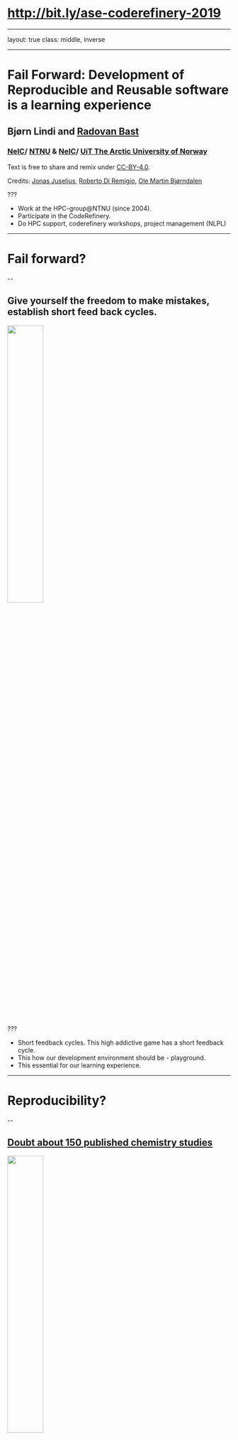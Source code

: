 # http://bit.ly/ase-coderefinery-2019
---
layout: true
class: middle, inverse


---

# Fail Forward: Development of Reproducible and Reusable software is a learning experience

## Bjørn Lindi and [Radovan Bast](http://bast.fr)

### [NeIC](https://neic.nordforsk.org)/ [NTNU](https://www.ntnu.no) & [NeIC](https://neic.nordforsk.org)/ [UiT The Arctic University of Norway](https://uit.no)

Text is free to share and remix under [CC-BY-4.0](https://creativecommons.org/licenses/by/4.0/).


Credits: [Jonas Juselius](https://github.com/juselius),
[Roberto Di Remigio](http://totaltrash.xyz),
[Ole Martin Bjørndalen](https://github.com/olemb)

???
- Work at the HPC-group@NTNU (since 2004).
- Participate in the CodeRefinery.
- Do HPC support, coderefinery workshops, project management (NLPL)
---
# Fail forward?

--
## Give yourself the freedom to make mistakes, establish short feed back cycles.
<img src="img/brio-34000-labyrint-i-tre-1.jpg" style="width: 40%;" />

???
- Short feedback cycles. This high addictive game has a short feedback
  cycle. 
- This how our development environment should be - playground.
- This essential for our learning experience.

---
# Reproducibility?
--

## [Doubt about 150 published chemistry studies](https://arstechnica.com/information-technology/2019/10/chemists-discover-cross-platform-python-scripts-not-so-cross-platform/)
<img src="img/arts-technica-python-error.png" style="width: 40%;" />

???
- What is the state software you wrote 6 years ago or more?
- ...reproducibility can be needed on any rainy monday, support example:
- "It work a month a go. Something has changed! I don't think I have large-file-support
- 4-6 weeks to sort out what the problem really was. 

---
# Reusable?
--
<img src="img/tumble-weed.jpg" style="width: 40%;" />
## The bush versus the tree
<img src="img/oak-tree-long-life.jpg" style="width: 40%;" />

???

- Witness development cycles like a bush not as a three.
- Cycle-time is close a PhD-thesis.
- Loss of a very precious resource - time
- Someone comes after us - could be our future self!

---

# Write the tests first!

???
- We need testable code! (We = you, me, the world)
- Tests are specification; they define behavior.
- You are trained to work like this:
  - as a scientist you make a hypothesis.
  - next you need verify it, which often takes a little more effort than expected.


--

.. but I know what I am doing, why should I write the tests first?

???
- You are starting from an outside-in perspective. How will this be
  used?
- Write just enough tests to specify the behaviors you're building and
   only write code to make failing test pass.

---

# What you "know" is a mix of...

* True knowledge
* A set of assumptions 
  
???
 - Which of your believes are wrong?
--

## Some of the assumptions are wrong.
A test written first can reveal this.

???
- Since you have to think thoroughly about have to write a test testing a  new behavior, already the thought process may reveal wrong assumptions.
---
# Implementing a feedback cycle
* By writing tests first you implement a feedback cycle. 
* Writing tests specifying behavior, you create a active environment which relates to your code.
* If behavior is broken, it shows up immediately.

???
- Tests are the holes in the Brio labyrinth.
- Your stating a hypothesis - next you prove it is right.

---
# Test-first development
* It is a design methodology.
* "It helps developers build high quality code by forcing them to write
  testable code and by concretizing requirements." --David Scott
  Bernstein [1]

???
We are not talking QA here...
- Thinking about QA-cases is a separate task.
- Emphasize testing behavior - not edge cases.
- You are used to making hypothesis as a part of your scientific
  training. This is nothing new.
- ..but you partly know what you will create, but you are not sure how
  it will be used.
  
---

# Learn Test-Driven Development

<img src="img/red_green_refactor.png" style="width: 40%;" />

???

1. Write a test. Think about how you would like the operation in your
   mind to appear in your code. You are writing a story. Invent the
   interface you wish you had. Include all of the elements in the story
   that you imagine will be necessary to calculate the right answers.
--Kent Beck, TDD by Example

---
# Starting on red.

* Focus on one test at a time, and implement the new behavior step by
  step - with short feedback cycles.
* Name the test properly - it is the test of a new
  behavior/feature.
  
???
"Take great care with naming. The small investment of deriving highly
descriptive test names pays well over time, as tests are read and reread
by others who must maintain the code. Crafting a good test name will
also help you, the test writer, better understand the intent of what
you're about to build.

You'll be writing a number of tests for each behavior in the system.
Think about the set of test names as a concordance that quickly provides
a developer with a concise summary of that behavior. The easier the test
names are to digest, the more quickly you and other developers will find
what you seek."
--Jeff Langr, Modern C++ Programming with Test-Driven Development

---
# Getting to green.

* We only write as much code as needed to pass the test. If implies copy
  code, we copy code. If mean using constants, we use constants. 
  
* First we solve "that works" part of the problem. Then we solve the
  "clean code" part(that is part of the next step - refactoring). Divide et imperia.
  
???

"Make it run. Quickly getting that bar to green dominates everything
else. If a clean, simple solution is obvious, then type it in. If the
clean, simple solution is obvious but it will take you a minute, then
make a note of it and get back to the main problem, which is getting
the bar green in seconds. This shift in aesthetics is hard for some
 experienced software engineers. Quick green excuses all sins. But
only for a moment."
--Kent Beck, TDD by Example

---
## Refactor - incorporate the learning experience from satisfying the test 
* To get passed the test, you did some sins. Now you make it right.
* Get rid of duplication.
* Let the code express your learning from the outside-in/inside out
  ping-pong.
* Make the code readable and understandable. 
* Tidy up and make the code CLEAN.

???

Refactoring is defined by Martin Fowler as a:
- disciplined technique for restructuring an existing body of code,
  altering is internal structure without changing its external behavior. 
  
"Make it right. Now that the system is behaving, put the sinful ways
   of the recent past behind you. Step back onto the straight and narrow
   path of software righteousness. Remove the duplication that you have
   introduced , and get to green quickly."
-- Kent Beck, TDD by Example
   
---
# Start over again, add new functionality

<img src="img/red_green_refactor.png" style="width: 40%;" />

???
- TDD is  ping-pong between the outside-in view, where you write the
  test, and the inside-out view, where write code meeting the
  requirement the test represents.
- You are incrementally verifying and building new behavior in this way
- You are establishing a development path with feedback.
- You also train/exercise the ability to vary the "step size".
- Being able to vary the step size is valuable when things become brittle
 (your on thin ice).
 
---
# What is CLEAN code?

--

* It is Cohesive.
* It is Loosely coupled.
* It is Encapsulated.
* It is Assertive.
* It is Non-redundant

This is taken from [1].

???
* Cohesive code reduce side effects
* Loosely coupled code is easier to test
* Encapsulated code is easier to extend
* Assertive code makes software more modular
* Non-redundant code reduces maintenance issues

---
# Quality Code is Cohesive
* In software development cohesive means entities should have a single
  responsibility.

<img src="img/RC_Series_Filter.png" style="width: 40%;" />

???
- The RC-circuit is not cohesive, but the Resistor is, and so is the
  Capacitor.
- By combining these two cohesive components, we get our preferred
  filter. The more complex functionality is achieved with composition.

---
# Quality Code is Loosely Coupled
* "Code that is loosely coupled indirectly depends on the code it uses
  so it is easier to isolate, verify, reuse and extend." [1]
  
<img src="img/knit_vs_lego.jpg" style="width: 100%;"/>

.cite[Slide taken from [Complexity in software development by Jonas Juselius](https://github.com/scisoft/complexity)]

???
- Knitwear is not loosely coupled.
- The power distribution to this room/floor is probably decoupled from
  another floor. At some point they are depending upon the same source,
  but you can work on the distribution on this floor, without causing
  problems on another floor(,presumably).
---

# Quality Code is Encapsulated.

* Encapsulated code hide implementation details from the rest of the
  world.
* You separate what something does from how it is done, which gives you
  freedom to change how later on.
  
???

- "Shy code" - reveal as little as possible.

---

# Quality Code is Assertive

* The opposite is inquisitive: *Don't be so inquisitive. It's none of
  your business.*
* Software objects should not be inquisitive; they should be
  authoritative, in charge  of them self.

???

- Martin Fowler (Refactoring: Improving Design of Existing Code, refers
  to "feature envy" or "inappropriate intimacy". This code smells
  related to lack of assertiveness.
- Behavior end up in wrong places - multiple object must remain in sync
  to achieve the correct results.

---

# Quality Code is Nonredundant
* Don't repeat your self (DRY)

---
## That was a nice acronym - CLEAN - So what?

???

- The CLEAN properties are all different sides of the same gem. Focus on
one and the others follow along.
---
## Increase Quality today to increase Velocity to tomorrow.

<img src="img/development-speed.svg" style="width: 80%;"/>


???
- Cohesive code reduces side effects
- Loosely coupled code easier to test
- Encapsulated code is easier to extend
- Assertive code make software more modular
- Nonredundant code reduces maintenance issues.

---
# Version Control System

<img src="img/git.jpg" style="width: 40%;" />

???

- If tests are the holes in the Brio, VCS is the
  supporting frames, allowing you to start from whole 19 or 32. 
- Using a VCS underpins everything.
- Know your VCS well, assuming it is git, understand:
  - branching and merging
  - reset
  - rewriting history (reordering, squashing, splitting)
  - workflows
---
# Central repository/ project place

<img src="img/gitgithub.png" style="width: 40%;" />

???
- Also now your project place well, what it offers of project boards,
  web pages etc.
- How to do code review.
  
  
---
## "...packages has grown rather organically..."

???
- This is cut from Paul's email sent to CodeRefinery.
- My interpretation is that the size, complexity of the ASE code base is starting to be felt
  ( somewhere on the previous red-line, but you want to be on the blue)
-  At some point some of you will work with the "old stuff" - your
   legacy code - or parts of your common code base which hard to work
   with (fix,enhance and so on).
--

* You are using a version control system like git.
* You have some experience with at least one aspect of CLEAN code.
* You have developed a sense of how to test and develop code incrementally (TDD)

--

## This is necessary experience to be able to work with Legacy Code.

???
- We (all of us) need to work with/ clean up Legacy Code
- Having experience with CLEAN code and knowing how to change "things"
  incrementally with TDD will be valuable assets. Because you will need to go
  forward with the changes you
  need to apply, but you will be able to vary the size of the increment.

---
## Other feedback cycles you should establish:

* ### Pair programming
* ### Code-review

???
- Feedback cycle = opportunity for learning
 
---
# Pair programming and Test Driven Development
"TDD supported with pair programming is a natural fit. Learning TDD is
made dramatically easier with a support system in place. Developers are
more likely to revert to old, non-TDD habits without a bit of peer
pressure from their teammates. Sitting with an experienced TDDer can be
more than half the time need to ingrain the habit of TDD. Swapping pairs
can help ensure that tests are written first and with care."

---
## Code Review
<img src="img/draft_pr.png style="width: 40%; "/>
---
## Automate testing and checking of code coverage
* Use a Continuous Integration service like Travis for automatic
  testing.
* Use a coverage service like Coveralls to verify coverage
  automatically.
  
<img src="img/travis-ci.png" style="width: 40%;"/>

???
- https://travis-ci.org/
- https://coveralls.io/

---
## Licensing
* Think about how you would like your software to be used and cited.
* Don't lock yourself out from using your code later.
* [David Heinemeier Hansson about MIT License, Open Source [6]](https://m.signalvnoise.com/open-source-beyond-the-market/)

???
- The MIT Open Source License is pretty good - keeps most doors open.
---
# References
- [1] Beyond Legacy Code - Nine practices to extend the life (and value of) of Your Software , by David Scott Bernstein
- [2] Test Driven Development: By Example, by Kent Beck
- [3] Modern C++ Programming with Test-Driven Development, by Jeff Langr
- [4] Pro Git, by Scott Chacon and Ben Straub
- [5] tmux 2 productive mouse-free development by Brian Hogan, The Pragmatic Programmers / Chapter 5 pair programming with tmux
- [6] ["Open source beyond the market"](https://m.signalvnoise.com/open-source-beyond-the-market/)
- [Cicero:Serving presentation slides written in Markdown](https://cicero.readthedocs.io/en/latest/)
-  CodeRefinery workshops: https://coderefinery.org/workshops

???
 CodeRefinery Workshops in Stockholm and Copenhagen early next year. If
 someone at DTU could be local contact, that would be very welcome.

